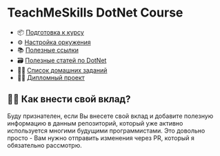# TeachMeSkills DotNet Course

- 📦 [Подготовка к курсу](https://github.com/teachmeskills-dotnet/TeachMeSkills-DotNet-Lessons/blob/master/docs/preparation.md)
- ⚙️ [Настройка оркужения](https://github.com/MikhailMasny/development-configurations)
- 📚 [Полезные ссылки](https://github.com/MikhailMasny/useful-web-pages)
- 🗃️ [Полезные статей по DotNet]()
- 👨‍💻 [Список домашних заданий](https://github.com/teachmeskills-dotnet/TeachMeSkills-DotNet-Lessons/blob/master/docs/homeworks.md)
- 👨‍🎓 [Дипломный проект](https://github.com/teachmeskills-dotnet/TeachMeSkills-DotNet-Lessons/blob/master/docs/diploma.md)

<!-- - 🗃️ [Список дополнительных заданий]() 

https://github.com/teachmeskills-dotnet/TeachMeSkills-DotNet-Starter
https://github.com/teachmeskills-dotnet/TeachMeSkills-DotNet-Essential
https://github.com/teachmeskills-dotnet/TeachMeSkills-DotNet-Professional

https://exercism.io/tracks/csharp/exercises

-->

## 🙌🏼 Как внести свой вклад?

Буду признателен, если Вы внесете свой вклад и добавите полезную информацию в данным репозиторий, который уже активно используется многими будущими программистами. Это довольно просто - Вам нужно отправить изменения через PR, который я обязательно рассмотрю.